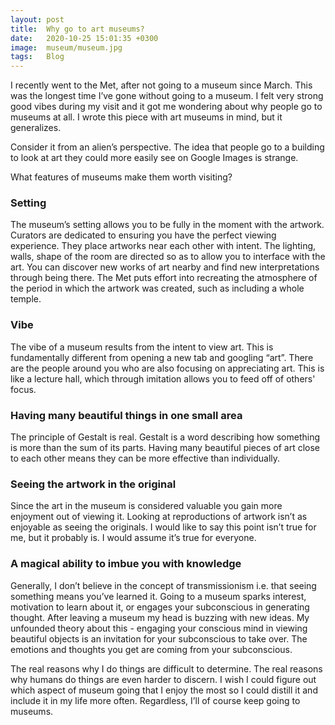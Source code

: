 ```yaml
---
layout: post
title:  Why go to art museums?
date:   2020-10-25 15:01:35 +0300
image:  museum/museum.jpg
tags:   Blog
---
```


I recently went to the Met, after not going to a museum since March. This was the longest time I’ve gone without going to a museum. I felt very strong good vibes during my visit and it got me wondering about why people go to museums at all. I wrote this piece with art museums in mind, but it generalizes.

Consider it from an alien’s perspective. The idea that people go to a building to look at art they could more easily see on Google Images is strange.

What features of museums make them worth visiting?

### Setting

The museum’s setting allows you to be fully in the moment with the artwork. Curators are dedicated to ensuring you have the perfect viewing experience. They place artworks near each other with intent. The lighting, walls, shape of the room are directed so as to allow you to interface with the art. You can discover new works of art nearby and find new interpretations through being there. The Met puts effort into recreating the atmosphere of the period in which the artwork was created, such as including a whole temple.

### Vibe

The vibe of a museum results from the intent to view art. This is fundamentally different from opening a new tab and googling “art”. There are the people around you who are also focusing on appreciating art. This is like a lecture hall, which through imitation allows you to feed off of others' focus.

### Having many beautiful things in one small area

The principle of Gestalt is real. Gestalt is a word describing how something is more than the sum of its parts. Having many beautiful pieces of art close to each other means they can be more effective than individually.

### Seeing the artwork in the original

Since the art in the museum is considered valuable you gain more enjoyment out of viewing it. Looking at reproductions of artwork isn’t as enjoyable as seeing the originals. I would like to say this point isn’t true for me, but it probably is. I would assume it’s true for everyone. 

### A magical ability to imbue you with knowledge

Generally, I don’t believe in the concept of transmissionism i.e. that seeing something means you’ve learned it. Going to a museum sparks interest, motivation to learn about it, or engages your subconscious in generating thought. After leaving a museum my head is buzzing with new ideas. My unfounded theory about this - engaging your conscious mind in viewing beautiful objects is an invitation for your subconscious to take over. The emotions and thoughts you get are coming from your subconscious.

The real reasons why I do things are difficult to determine. The real reasons why humans do things are even harder to discern. I wish I could figure out which aspect of museum going that I enjoy the most so I could distill it and include it in my life more often. Regardless, I’ll of course keep going to museums.
